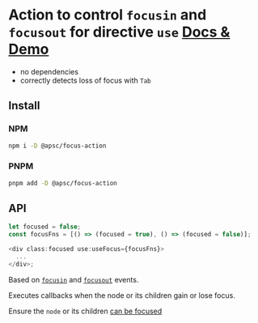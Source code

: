 # Action to control `focusin` and `focusout` for directive `use` [Docs & Demo](https://andrey-pavlenko.github.io/svelte-components/#/focus-action)

- no dependencies
- correctly detects loss of focus with `Tab`

## Install

### NPM

```sh
npm i -D @apsc/focus-action
```

### PNPM

```sh
pnpm add -D @apsc/focus-action
```

## API

```ts
let focused = false;
const focusFns = [() => (focused = true), () => (focused = false)];

<div class:focused use:useFocus={focusFns}>
  ...
</div>;
```

Based on [`focusin`](https://developer.mozilla.org/en-US/docs/Web/API/Element/focusin_event) and [`focusout`](https://developer.mozilla.org/en-US/docs/Web/API/Element/focusout_event) events.

Executes callbacks when the node or its children gain or lose focus.

Ensure the `node` or its children [can be focused](https://developer.mozilla.org/en-US/docs/Web/API/HTMLElement/focus)
